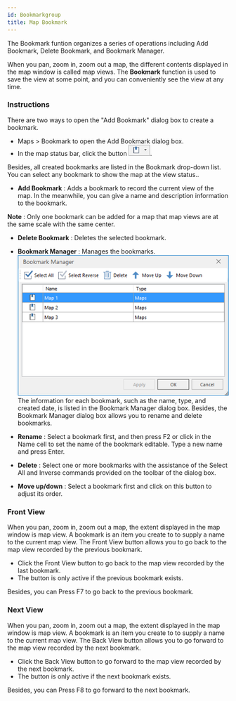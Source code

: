 ```yaml
---
id: Bookmarkgroup
title: Map Bookmark
---
```

The Bookmark funtion organizes a series of operations including Add Bookmark, Delete Bookmark, and Bookmark Manager.

When you pan, zoom in, zoom out a map, the different contents displayed in the map window is called map views. The **Bookmark** function is used to save the view at some point, and you can conveniently see the view at any time.

### Instructions

There are two ways to open the "Add Bookmark" dialog box to create a bookmark.

* Maps > Bookmark to open the Add Bookmark dialog box.
* In the map status bar, click the button ![](img/bookmarkbutton.png).

Besides, all created bookmarks are listed in the Bookmark drop-down list. You can select any bookmark to show the map at the view status..

* **Add Bookmark** : Adds a bookmark to record the current view of the map. In the meanwhile, you can give a name and description information to the bookmark. 

**Note** : Only one bookmark can be added for a map that map views are at the same scale with the same center.

* **Delete Bookmark** : Deletes the selected bookmark.
* **Bookmark Manager** : Manages the bookmarks.  ![](img/ViewMangerDia.png)  
The information for each bookmark, such as the name, type, and created date, is listed in the Bookmark Manager dialog box. Besides, the Bookmark Manager dialog box allows you to rename and delete bookmarks.

* **Rename** : Select a bookmark first, and then press F2 or click in the Name cell to set the name of the bookmark editable. Type a new name and press Enter.
* **Delete** : Select one or more bookmarks with the assistance of the Select All and Inverse commands provided on the toolbar of the dialog box.
* **Move up/down** : Select a bookmark first and click on this button to adjust its order.

### Front View
When you pan, zoom in, zoom out a map, the extent displayed in the map window is map view. A bookmark is an item you create to to supply a name to the current map view. The Front View button allows you to go back to the map view recorded by the previous bookmark.

* Click the Front View button to go back to the map view recorded by the last bookmark.
* The button is only active if the previous bookmark exists.

Besides, you can Press F7 to go back to the previous bookmark.

### Next View

When you pan, zoom in, zoom out a map, the extent displayed in the map window is map view. A bookmark is an item you create to to supply a name to the current map view. The Back View button allows you to go forward to the map view recorded by the next bookmark.

* Click the Back View button to go forward to the map view recorded by the next bookmark.
* The button is only active if the next bookmark exists.

Besides, you can Press F8 to go forward to the next bookmark.
